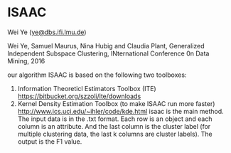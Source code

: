 # ISAAC
Wei Ye (ye@dbs.ifi.lmu.de)

Wei Ye, Samuel Maurus, Nina Hubig and Claudia Plant, Generalized Independent Subspace Clustering, INternational Conference 0n Data Mining, 2016

our algorithm ISAAC is based on the following two toolboxes:
1. Information Theoreticl Estimators Toolbox (ITE) https://bitbucket.org/szzoli/ite/downloads
2. Kernel Density Estimation Toolbox (to make ISAAC run more faster) http://www.ics.uci.edu/~ihler/code/kde.html
isaac is the main method. The input data is in the .txt format. Each row is an object and each column is an attribute. 
And the last column is the cluster label (for multiple clustering data, the last k columns are cluster labels). 
The output is the F1 value. 

